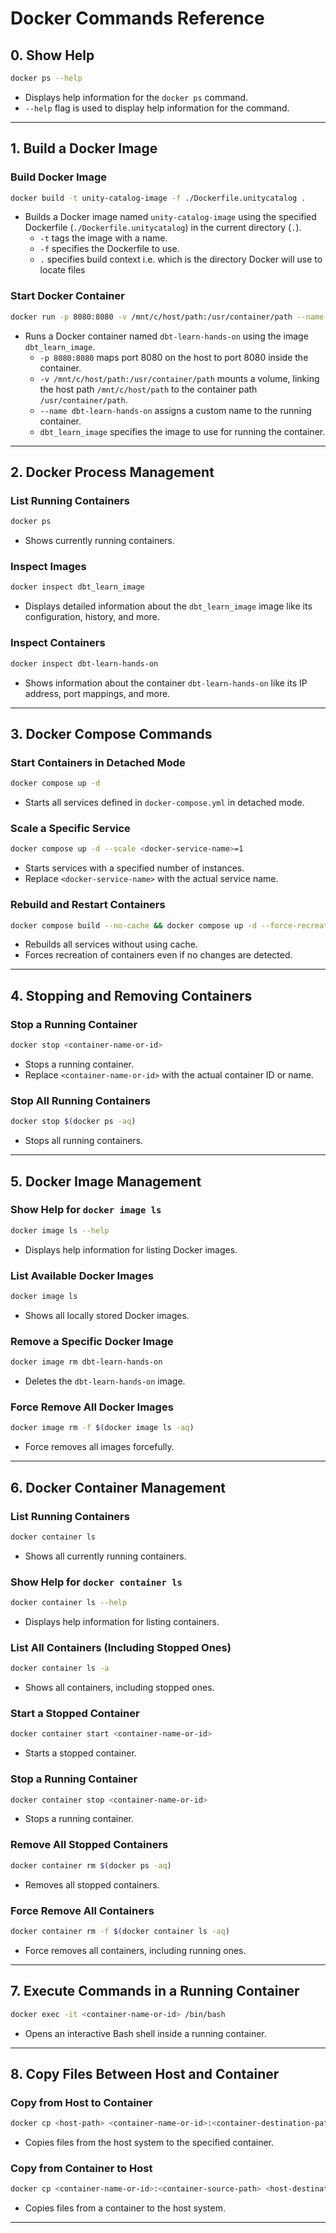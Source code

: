 # **Docker Commands Reference**


## **0. Show Help**
```sh
docker ps --help
```
- Displays help information for the `docker ps` command.
- `--help` flag is used to display help information for the command.

---

## **1. Build a Docker Image**

### **Build Docker Image**
```sh
docker build -t unity-catalog-image -f ./Dockerfile.unitycatalog .
```
- Builds a Docker image named `unity-catalog-image` using the specified Dockerfile (`./Dockerfile.unitycatalog`) in the current directory (`.`).
    - `-t` tags the image with a name.
    - `-f` specifies the Dockerfile to use.
    - `.` specifies build context i.e. which is the directory Docker will use to locate files

### **Start Docker Container**
```sh
docker run -p 8080:8080 -v /mnt/c/host/path:/usr/container/path --name dbt-learn-hands-on dbt_learn_image
```
- Runs a Docker container named `dbt-learn-hands-on` using the image `dbt_learn_image`.
    - `-p 8080:8080` maps port 8080 on the host to port 8080 inside the container.
    - `-v /mnt/c/host/path:/usr/container/path` mounts a volume, linking the host path `/mnt/c/host/path` to the container path `/usr/container/path`.
    - `--name dbt-learn-hands-on` assigns a custom name to the running container.
    - `dbt_learn_image` specifies the image to use for running the container.

---

## **2. Docker Process Management**

### **List Running Containers**
```sh
docker ps
```
- Shows currently running containers.

### **Inspect Images**
```sh
docker inspect dbt_learn_image
```
- Displays detailed information about the `dbt_learn_image` image like its configuration, history, and more.

### **Inspect Containers**
```sh
docker inspect dbt-learn-hands-on
```
- Shows information about the container `dbt-learn-hands-on` like its IP address, port mappings, and more.


---

## **3. Docker Compose Commands**

### **Start Containers in Detached Mode**
```sh
docker compose up -d
```
- Starts all services defined in `docker-compose.yml` in detached mode.

### **Scale a Specific Service**
```sh
docker compose up -d --scale <docker-service-name>=1
```
- Starts services with a specified number of instances.
- Replace `<docker-service-name>` with the actual service name.

### **Rebuild and Restart Containers**
```sh
docker compose build --no-cache && docker compose up -d --force-recreate
```
- Rebuilds all services without using cache.
- Forces recreation of containers even if no changes are detected.

---

## **4. Stopping and Removing Containers**

### **Stop a Running Container**
```sh
docker stop <container-name-or-id>
```
- Stops a running container.
- Replace `<container-name-or-id>` with the actual container ID or name.

### **Stop All Running Containers**
```sh
docker stop $(docker ps -aq)
```
- Stops all running containers.

---

## **5. Docker Image Management**

### **Show Help for `docker image ls`**
```sh
docker image ls --help
```
- Displays help information for listing Docker images.

### **List Available Docker Images**
```sh
docker image ls
```
- Shows all locally stored Docker images.

### **Remove a Specific Docker Image**
```sh
docker image rm dbt-learn-hands-on
```
- Deletes the `dbt-learn-hands-on` image.


### **Force Remove All Docker Images**
```sh
docker image rm -f $(docker image ls -aq)
```
- Force removes all images forcefully.

---

## **6. Docker Container Management**

### **List Running Containers**
```sh
docker container ls
```
- Shows all currently running containers.

### **Show Help for `docker container ls`**
```sh
docker container ls --help
```
- Displays help information for listing containers.

### **List All Containers (Including Stopped Ones)**
```sh
docker container ls -a
```
- Shows all containers, including stopped ones.

### **Start a Stopped Container**
```sh
docker container start <container-name-or-id>
```
- Starts a stopped container.

### **Stop a Running Container**
```sh
docker container stop <container-name-or-id>
```
- Stops a running container.

### **Remove All Stopped Containers**
```sh
docker container rm $(docker ps -aq)
```
- Removes all stopped containers.

### **Force Remove All Containers**
```sh
docker container rm -f $(docker container ls -aq)
```
- Force removes all containers, including running ones.

---

## **7. Execute Commands in a Running Container**
```sh
docker exec -it <container-name-or-id> /bin/bash
```
- Opens an interactive Bash shell inside a running container.

---

## **8. Copy Files Between Host and Container**

### **Copy from Host to Container**
```sh
docker cp <host-path> <container-name-or-id>:<container-destination-path>
```
- Copies files from the host system to the specified container.

### **Copy from Container to Host**
```sh
docker cp <container-name-or-id>:<container-source-path> <host-destination-path>
```
- Copies files from a container to the host system.

---
